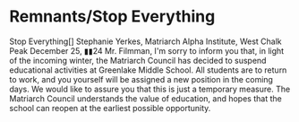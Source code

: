 # Remnants/Stop Everything

Stop Everything[]
Stephanie Yerkes, Matriarch
Alpha Institute, West Chalk Peak
December 25, ▮▮24
Mr. Filmman, I'm sorry to inform you that, in light of the incoming winter, the Matriarch Council has decided to suspend educational activities at Greenlake Middle School. All students are to return to work, and you yourself will be assigned a new position in the coming days. We would like to assure you that this is just a temporary measure. The Matriarch Council understands the value of education, and hopes that the school can reopen at the earliest possible opportunity.
